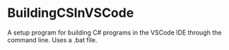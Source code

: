# BuildingCSInVSCode
A setup program for building C# programs in the VSCode IDE through the command line.
Uses a .bat file.
